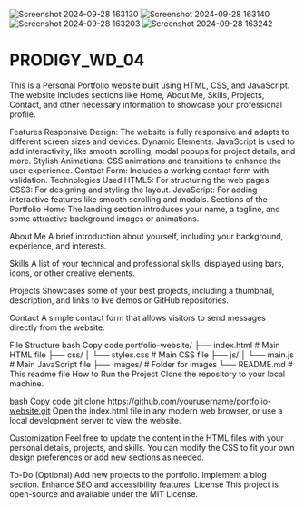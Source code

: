 

![Screenshot 2024-09-28 163130](https://github.com/user-attachments/assets/005a6c7d-2bb6-443e-bfbe-669662cd0eed)
![Screenshot 2024-09-28 163140](https://github.com/user-attachments/assets/5a6053d0-93b0-4312-93bd-3860f655b31a)
![Screenshot 2024-09-28 163203](https://github.com/user-attachments/assets/499cfc28-7dbb-49bb-ac94-648fa6f87287)
![Screenshot 2024-09-28 163242](https://github.com/user-attachments/assets/42ce03e2-e2b4-4779-95db-75bba95eb10f)



# PRODIGY_WD_04
This is a Personal Portfolio website built using HTML, CSS, and JavaScript. The website includes sections like Home, About Me, Skills, Projects, Contact, and other necessary information to showcase your professional profile.

Features
Responsive Design: The website is fully responsive and adapts to different screen sizes and devices.
Dynamic Elements: JavaScript is used to add interactivity, like smooth scrolling, modal popups for project details, and more.
Stylish Animations: CSS animations and transitions to enhance the user experience.
Contact Form: Includes a working contact form with validation.
Technologies Used
HTML5: For structuring the web pages.
CSS3: For designing and styling the layout.
JavaScript: For adding interactive features like smooth scrolling and modals.
Sections of the Portfolio
Home
The landing section introduces your name, a tagline, and some attractive background images or animations.

About Me
A brief introduction about yourself, including your background, experience, and interests.

Skills
A list of your technical and professional skills, displayed using bars, icons, or other creative elements.

Projects
Showcases some of your best projects, including a thumbnail, description, and links to live demos or GitHub repositories.

Contact
A simple contact form that allows visitors to send messages directly from the website.

File Structure
bash
Copy code
portfolio-website/
├── index.html        # Main HTML file
├── css/
│   └── styles.css    # Main CSS file
├── js/
│   └── main.js       # Main JavaScript file
├── images/           # Folder for images
└── README.md         # This readme file
How to Run the Project
Clone the repository to your local machine.

bash
Copy code
git clone https://github.com/yourusername/portfolio-website.git
Open the index.html file in any modern web browser, or use a local development server to view the website.

Customization
Feel free to update the content in the HTML files with your personal details, projects, and skills. You can modify the CSS to fit your own design preferences or add new sections as needed.

To-Do (Optional)
Add new projects to the portfolio.
Implement a blog section.
Enhance SEO and accessibility features.
License
This project is open-source and available under the MIT License.
